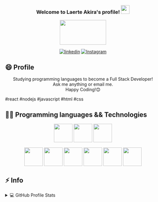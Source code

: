 <h3 align="center">
  Welcome to Laerte Akira's profile!
  <img src="https://media.giphy.com/media/hvRJCLFzcasrR4ia7z/giphy.gif" width="28">
</h3>

<p align="center">
  <img src="https://media4.giphy.com/media/RbDKaczqWovIugyJmW/giphy.gif?cid=ecf05e4775vhg0yzkobgtk7l1r6jigmwqywsxxy10ns26mmz&rid=giphy.gif&ct=g" width="150" height="80">
</p>

<p align="center">
  <a href="https://www.linkedin.com/in/laerte-akira/">
    <img alt="linkedin" title="Access my Linkedin Profile" src="https://img.shields.io/badge/-LinkedIn-blue?style=flat&logo=Linkedin&logoColor=white&link=https://www.linkedin.com/in/laerte-akira/)"/></a> 
  <a href="https://www.instagram.com/laerteakira/">
    <img alt="Instagram" title="Access my Instagram Profile" src="https://img.shields.io/badge/-Instagram-C13584?style=flat&labelColor=C13584&logo=instagram&logoColor=white&link=https://www.instagram.com/laerteakira/"/></a> 
</p>

## 😄 Profile
<p align="center">
Studying programming languages to become a Full Stack Developer!</br>
Ask me anything or email me.</br>
Happy Coding!😊

#react #nodejs #javascript #html #css
</p>

## 👨‍💻 Programming languages && Technologies
<p align="center">
 <img width="60px" src="https://cdn.jsdelivr.net/gh/devicons/devicon/icons/javascript/javascript-original.svg" />
 <img width="60px" src="https://cdn.jsdelivr.net/gh/devicons/devicon/icons/html5/html5-original-wordmark.svg" />
 <img width="60px" src="https://cdn.jsdelivr.net/gh/devicons/devicon/icons/css3/css3-original-wordmark.svg" />
</p>
<p align="center">
  <img width="60px" src="https://cdn.jsdelivr.net/gh/devicons/devicon/icons/react/react-original-wordmark.svg"/>
  <img width="60px" src="https://cdn.jsdelivr.net/gh/devicons/devicon/icons/nodejs/nodejs-plain.svg" />
  <img width="60px" src="https://cdn.jsdelivr.net/gh/devicons/devicon/icons/express/express-original.svg" />
  <img width="60px" src="https://cdn.jsdelivr.net/gh/devicons/devicon/icons/mongodb/mongodb-original-wordmark.svg" />
  <img width="60px" src="https://cdn.jsdelivr.net/gh/devicons/devicon/icons/postgresql/postgresql-original-wordmark.svg" />
  <img width="60px" src="https://cdn.jsdelivr.net/gh/devicons/devicon/icons/linux/linux-original.svg" />
</p>

## ⚡ Info

<details>
  <summary>💻 GitHub Profile Stats</summary>
  <div>
  <a href="https://github.com/lalakira123">
  <img  width="400px" src="https://github-readme-stats.vercel.app/api/top-langs/?username=lalakira123&layout=compact&langs_count=7&theme=dracula"/>
  <img  width="400px" src="https://github-readme-stats.vercel.app/api?username=lalakira123&show_icons=true&theme=dracula&include_all_commits=true&count_private=true"/>
  </div>
  <b>Note:</b> Top languages is only a metric of the languages my public code consists of and doesn't reflect experience or skill level. 
</details>
